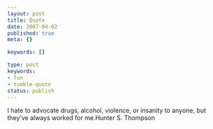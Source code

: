 ```yaml
---
layout: post
title: Quote
date: 2007-04-02
published: true
meta: {}

keywords: []

type: post
keywords:
- fun
- tumble-quote
status: publish
---
```

<!-- blockquote  -->I hate to advocate drugs, alcohol, violence, or insanity to anyone, but they&#8217;ve always worked for me.<!-- endblockquote  -->Hunter S. Thompson
